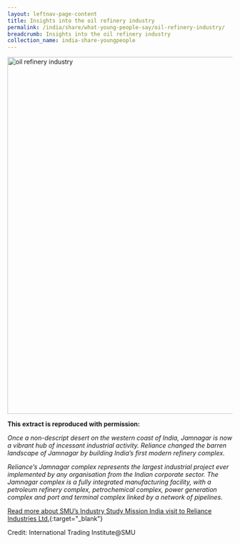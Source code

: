 ```yaml
---
layout: leftnav-page-content
title: Insights into the oil refinery industry
permalink: /india/share/what-young-people-say/oil-refinery-industry/
breadcrumb: Insights into the oil refinery industry
collection_name: india-share-youngpeople
---
```


<img src="\images\india-youngpeople\oil-refinery-industry.jpg" alt="oil refinery industry" style="width:800px;" />

**This extract is reproduced with permission:**

*Once a non-descript desert on the western coast of India, Jamnagar is now a vibrant hub of incessant industrial activity. Reliance changed the barren landscape of Jamnagar by building India’s first modern refinery complex.*

*Reliance’s Jamnagar complex represents the largest industrial project ever implemented by any organisation from the Indian corporate sector. The Jamnagar complex is a fully integrated manufacturing facility, with a petroleum refinery complex, petrochemical complex, power generation complex and port and terminal complex linked by a network of pipelines.*

[Read more about SMU’s Industry Study Mission India visit to Reliance Industries Ltd.](https://iti.smu.edu.sg/sites/default/files/its/ism_india_final_report.pdf){:target="_blank"}

Credit: International Trading Institute@SMU